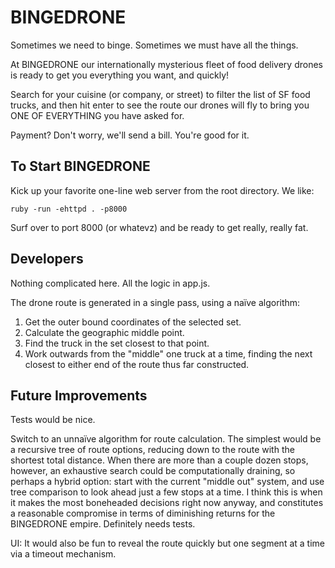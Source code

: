 BINGEDRONE
==========

Sometimes we need to binge. Sometimes we must have all the things.

At BINGEDRONE our internationally mysterious fleet of food delivery drones is ready to get you everything you want, and quickly!

Search for your cuisine (or company, or street) to filter the list of SF food trucks, and then hit enter to see the route our drones will fly to bring you ONE OF EVERYTHING you have asked for.

Payment? Don't worry, we'll send a bill. You're good for it.

To Start BINGEDRONE
-------------------

Kick up your favorite one-line web server from the root directory. We like:

  `ruby -run -ehttpd . -p8000`

Surf over to port 8000 (or whatevz) and be ready to get really, really fat.

Developers
----------

Nothing complicated here. All the logic in app.js.

The drone route is generated in a single pass, using a naïve algorithm:

1) Get the outer bound coordinates of the selected set.
2) Calculate the geographic middle point.
3) Find the truck in the set closest to that point.
4) Work outwards from the "middle" one truck at a time, finding the next closest to either end of the route thus far constructed.

Future Improvements
-------------------

Tests would be nice.

Switch to an unnaïve algorithm for route calculation. The simplest would be a recursive tree of route options, reducing down to the route with the shortest total distance. When there are more than a couple dozen stops, however, an exhaustive search could be computationally draining, so perhaps a hybrid option: start with the current "middle out" system, and use tree comparison to look ahead just a few stops at a time. I think this is when it makes the most boneheaded decisions right now anyway, and constitutes a reasonable compromise in terms of diminishing returns for the BINGEDRONE empire. Definitely needs tests.

UI: It would also be fun to reveal the route quickly but one segment at a time via a timeout mechanism.
